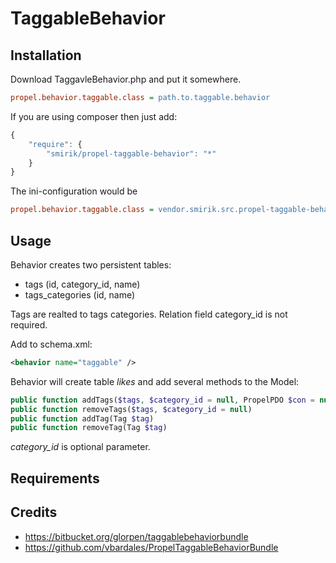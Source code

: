 TaggableBehavior
====================

Installation
------------

Download TaggavleBehavior.php and put it somewhere.

``` ini
propel.behavior.taggable.class = path.to.taggable.behavior
```

If you are using composer then just add:
```js
{
    "require": {
        "smirik/propel-taggable-behavior": "*"
    }
}
```

The ini-configuration would be
``` ini
propel.behavior.taggable.class = vendor.smirik.src.propel-taggable-behavior.src.TaggableBehavior
```

Usage
-----

Behavior creates two persistent tables:
* tags (id, category_id, name)
* tags_categories (id, name)

Tags are realted to tags categories. Relation field category_id is not required.

Add to schema.xml:

``` xml
<behavior name="taggable" />
```

Behavior will create table *likes* and add several methods to the Model:

``` php
public function addTags($tags, $category_id = null, PropelPDO $con = null)
public function removeTags($tags, $category_id = null)
public function addTag(Tag $tag)
public function removeTag(Tag $tag)
```

*category_id* is optional parameter.

Requirements
------------

Credits
-------
* https://bitbucket.org/glorpen/taggablebehaviorbundle
* https://github.com/vbardales/PropelTaggableBehaviorBundle

